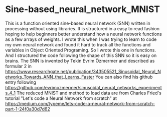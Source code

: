 # Sine-based_neural_network_MNIST
This is a function oriented sine-based neural network (SNN) written in processing without using libraries. It is structured in a easy to read fashion hoping to help beginners better understand how a neural network functions as a few arrays of weights.
I wrote this when I was trying to learn to code my own neural network and found it hard to track all the functions and variables in Object Oriented Programing. So I wrote this one in functions. And I structured the code following the shape of this SNN so it is easy on brains.
The SNN is invented by Tekin Evrim Özmermer and described as formular 2 in https://www.researchgate.net/publication/343505521_Sinusoidal_Neural_Networks_Towards_ANN_that_Learns_Faster
You can also find his github entry following
https://github.com/evrimozmermer/sinusoidal_neural_networks_experiments_4_1
The reduced MNIST and method to load data are from Charles Fried's tutorial "Let's code a Neural Network from scratch" at 
https://medium.com/typeme/lets-code-a-neural-network-from-scratch-part-1-24f0a30d7d62
